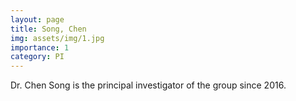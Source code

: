 ```yaml
---
layout: page
title: Song, Chen
img: assets/img/1.jpg
importance: 1
category: PI
---
```


Dr. Chen Song is the principal investigator of the group since 2016.

